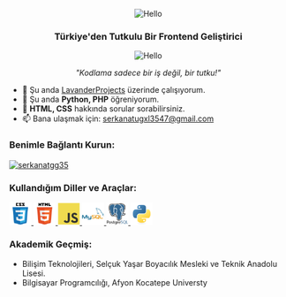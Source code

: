 <p align="center">
  <img src="[https://giphy.com/embed/m1WkK4vNBc1Jr16sFh](https://media2.giphy.com/media/v1.Y2lkPTc5MGI3NjExdmJpc3k1eDNraGxnNnJyajUwNGxvcTE4Z2JrdXJleGQ1MW5yY3MwMiZlcD12MV9pbnRlcm5hbF9naWZfYnlfaWQmY3Q9Zw/m1WkK4vNBc1Jr16sFh/giphy.webp)" alt="Hello" width="200"/>
</p>
<h3 align="center">Türkiye'den Tutkulu Bir Frontend Geliştirici</h3>

<p align="center">
  <img src="https://media.giphy.com/media/1i6I0rHpM2MNSrY4PH/giphy.gif" alt="Hello" width="200"/>
</p>

<p align="center">
  <em>
    "Kodlama sadece bir iş değil, bir tutku!" 
  </em>
</p>

- 🔭 Şu anda [LavanderProjects](https://github.com/LavanderProjects) üzerinde çalışıyorum.
- 🌱 Şu anda **Python, PHP** öğreniyorum.
- 💬 **HTML, CSS** hakkında sorular sorabilirsiniz.
- 📫 Bana ulaşmak için: [serkanatugxl3547@gmail.com](mailto:serkanatugxl3547@gmail.com)

<h3 align="left">Benimle Bağlantı Kurun:</h3>
<p align="left">
  <a href="https://instagram.com/sserkkan35/" target="blank">
    <img align="center" src="https://raw.githubusercontent.com/rahuldkjain/github-profile-readme-generator/master/src/images/icons/Social/instagram.svg" alt="serkanatgg35" height="30" width="40" />
  </a>
</p>

<h3 align="left">Kullandığım Diller ve Araçlar:</h3>
<p align="left"> 
  <a href="https://www.w3schools.com/css/" target="_blank" rel="noreferrer">
    <img src="https://raw.githubusercontent.com/devicons/devicon/master/icons/css3/css3-original-wordmark.svg" alt="css3" width="40" height="40"/> 
  </a> 
  <a href="https://www.w3.org/html/" target="_blank" rel="noreferrer">
    <img src="https://raw.githubusercontent.com/devicons/devicon/master/icons/html5/html5-original-wordmark.svg" alt="html5" width="40" height="40"/> 
  </a> 
  <a href="https://www.javascript.com/" target="_blank" rel="noreferrer">
    <img src="https://raw.githubusercontent.com/devicons/devicon/master/icons/javascript/javascript-original.svg" alt="javascript" width="40" height="40"/> 
  </a>
  <a href="https://www.mysql.com/" target="_blank" rel="noreferrer">
    <img src="https://raw.githubusercontent.com/devicons/devicon/master/icons/mysql/mysql-original-wordmark.svg" alt="mysql" width="40" height="40"/> 
  </a> 
  <a href="https://www.postgresql.org" target="_blank" rel="noreferrer">
    <img src="https://raw.githubusercontent.com/devicons/devicon/master/icons/postgresql/postgresql-original-wordmark.svg" alt="postgresql" width="40" height="40"/> 
  </a> 

<a href="https://www.python.org/" target="_blank" rel="noreferrer">
    <img src="https://raw.githubusercontent.com/devicons/devicon/master/icons/python/python-original.svg" alt="Python" width="40" height="40"/> 
  </a>
</p>


<h3 align="left">Akademik Geçmiş:</h3>
<p align="left">
  <ul>
    <li>Bilişim Teknolojileri,  Selçuk Yaşar Boyacılık Mesleki ve Teknik Anadolu Lisesi.</li>
    <li>Bilgisayar Programcılığı, Afyon Kocatepe Universty</li>
  </ul>
</p>
